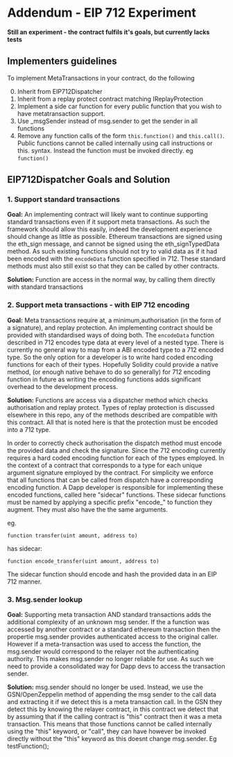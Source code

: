# Addendum - EIP 712 Experiment

**Still an experiment - the contract fulfils it's goals, but currently lacks tests**

## Implementers guidelines

To implement MetaTransactions in your contract, do the following

0. Inherit from EIP712Dispatcher
1. Inherit from a replay protect contract matching IReplayProtection
1. Implement a side car function for every public function that you wish to have metatransaction support.
2. Use _msgSender instead of msg.sender to get the sender in all functions
3. Remove any function calls of the form `this.function()` and `this.call()`. Public functions cannot be called internally using call instructions or this. syntax. Instead the function must be invoked directly. eg `function()`


## EIP712Dispatcher Goals and Solution

### 1. Support standard transactions
**Goal:** An implementing contract will likely want to continue supporting standard transactions even if it support meta transactions. As such the framework should allow this easily, indeed the development experience should change as little as possible. Ethereum transactions are signed using the eth_sign message, and cannot be signed using the eth_signTypedData method. As such existing functions should not try to valid data as if it had been encoded with the `encodeData` function specified in 712. These standard methods must also still exist so that they can be called by other contracts.

**Solution:** Function are access in the normal way, by calling them directly with standard transactions

### 2. Support meta transactions - with EIP 712 encoding
**Goal:** Meta transactions require at, a minimum,authorisation (in the form of a signature), and replay protection. An implementing contract should be provided with standardised ways of doing both. The `encodeData` function described in 712 encodes type data at every level of a nested type. There is currently no general way to map from a ABI encoded type to a 712 encoded type. So the only option for a developer is to write hard coded encoding functions for each of their types. Hopefully Solidity could provide a native method, (or enough native behave to do so generally) for 712 encoding function in future as writing the encoding functions adds significant overhead to the development process.

**Solution:** Functions are access via a dispatcher method which checks authorisation and replay protect. Types of replay protection is discussed elsewhere in this repo, any of the methods described are compatible with this contract.
All that is noted here is that the protection must be encoded into a 712 type.

In order to correctly check authorisation the dispatch method must encode the provided data and check the signature. Since the 712 encoding currently requires a hard coded encoding function for each of the types employed. In the context of a contract that corresponds to a type for each unique argument signature employed by the contract. For simplicity we enforce that all functions that can be called from dispatch have a corresponding encoding function. A Dapp developer is responsible for implementing these encoded functions, called here "sidecar" functions. These sidecar functions must be named by applying a specific prefix "encode_" to function they augment. They must also have the the same arguments.

eg. 
```
function transfer(uint amount, address to)
```
has sidecar:
```
function encode_transfer(uint amount, address to)
```
The sidecar function should encode and hash the provided data in an EIP 712 manner.

### 3. Msg.sender lookup
**Goal:** Supporting meta transaction AND standard transactions adds the additional complexity of an unknown msg sender. If the a function was accessed by another contract or a standard ethereum transaction then the propertie msg.sender provides authenticated access to the original caller. However if a meta-transaction was used to access the function, the msg.sender would correspond to the relayer not the authenticating authority. This makes msg.sender no longer reliable for use. As such we need to provide a consolidated way for Dapp devs to access the transaction sender.

**Solution:** msg.sender should no longer be used. Instead, we use the GSN/OpenZeppelin method of appending the msg sender to the call data and extracting it if we detect this is a meta transaction call. In the GSN they detect this by knowing the relayer contract, in this contract we detect that by assuming that if the calling contract is "this" contract then it was a meta transaction. This means that those functions cannot be called internally using the "this" keyword, or "call", they can have however be invoked directly without the "this" keyword as this doesnt change msg.sender. Eg testFunction();